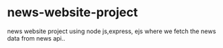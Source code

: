 # news-website-project
 news website project using node js,express, ejs where we fetch the news data from news api..
